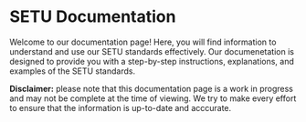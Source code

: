 # SETU Documentation

Welcome to our documentation page! Here, you will find information to understand and use our SETU standards effectively. Our documenetation is designed to provide you with a step-by-step instructions, explanations, and examples of the SETU standards.

**Disclaimer:** please note that this documentation page is a work in progress and may not be complete at the time of viewing. We try to make every effort to ensure that the information is up-to-date and acccurate.
